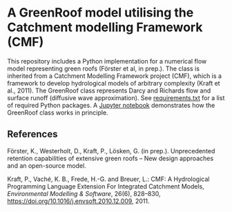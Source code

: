 # A GreenRoof model utilising the Catchment modelling Framework (CMF)

This repository includes a Python implementation for a numerical flow model representing green roofs (Förster et al, in prep.). The class is inherited from a Catchment Modelling Framework project (CMF), which is a framework to develop hydrological models of arbitrary complexity (Kraft et al., 2011). The GreenRoof class represents Darcy and Richards flow and surface runoff (diffusive wave approximation). See [requirements.txt](requirements.txt) for a list of required Python packages. A [Jupyter notebook](Greenroof_test.ipynb) demonstrates how the GreenRoof class works in principle.

## References
Förster, K., Westerholt, D., Kraft, P., Lösken, G. (in prep.). Unprecedented retention capabilities of extensive green roofs – New design approaches and an open-source model.

Kraft, P., Vaché, K. B., Frede, H.-G. and Breuer, L.: CMF: A Hydrological Programming Language Extension For Integrated Catchment Models, *Environmental Modelling & Software*, 26(6), 828–830, https://doi.org/10.1016/j.envsoft.2010.12.009, 2011.
